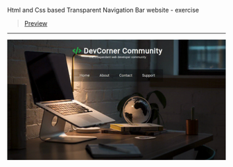 Html and Css based Transparent Navigation Bar website - exercise
> [Preview](https://r4nd3l.github.io/TransparentNavigationBar/)
---

![TransparentNavigationBar](https://github.com/r4nd3l/TransparentNavigationBar/blob/master/img/sample.gif)
